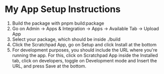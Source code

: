 # My App Setup Instructions

1. Build the package with pnpm build:package
2. Go on Admin -> Apps & Integration -> Apps -> Available Tab -> Upload App
3. Select your package, which should be inside ./build
4. Click the Scratchpad App, go on Setup and click Install at the bottom
5. For development purposes, you should include the URL where you're running the app. For this, click on Scratchpad App inside the Installed tab, click on developers, toggle on Development mode and Insert the URL, and press Save at the bottom.
